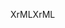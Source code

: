 <span data-ttu-id="26c0b-101">XrML</span><span class="sxs-lookup"><span data-stu-id="26c0b-101">XrML</span></span>